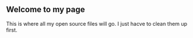## Welcome to my page

This is where all my open source files will go.  I just hacve to clean them up first.
